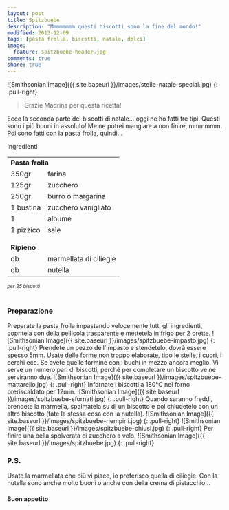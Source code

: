```yaml
---
layout: post
title: Spitzbuebe
description: "Mmmmmmmm questi biscotti sono la fine del mondo!"
modified: 2013-12-09
tags: [pasta frolla, biscotti, natale, dolci]
image:
  feature: spitzbuebe-header.jpg
comments: true
share: true
---
```


![Smithsonian Image]({{ site.baseurl }}/images/stelle-natale-special.jpg)
{: .pull-right}
> Grazie Madrina per questa ricetta!

Ecco la seconda parte dei biscotti di natale... oggi ne ho fatti tre tipi. Questi sono i più buoni in assoluto! Me ne potrei mangiare a non finire, mmmmmm. Poi sono fatti con la pasta frolla, quindi...


<div class="ingredients">
  <div class="ingredients-title">Ingredienti</div>
  <table>
    <tbody>
      <tr>
        <td colspan="2"><b>Pasta frolla</b></td>
      </tr>
      <tr>
        <td>350gr</td>
        <td>farina</td>
      </tr>
      <tr>
        <td>125gr</td>
        <td>zucchero</td>
      </tr>
      <tr>
        <td>250gr</td>
        <td>burro o margarina</td>
      </tr>
      <tr>
        <td>1 bustina</td>
        <td>zucchero vanigliato</td>
      </tr>
      <tr>
      	<td>1</td>
        <td>albume</td>
      </tr>
      <tr>
        <td>1 pizzico</td>
        <td>sale</td>
      </tr>
      <tr style="height: 15px;"></tr>
      <tr>          
        <td colspan="2"><b>Ripieno</b></td>
      </tr>
      <tr>
        <td>qb</td>
        <td>marmellata di ciliegie</td>
      </tr>
      <tr>      
        <td>qb</td>
        <td>nutella</td>        
      </tr>
    </tbody>
  </table>
  <i class="pull-right" style="font-size: 80%;">per 25 biscotti</i>
  <br></br>
</div>


<h3>
	<font color="grey">
		<i class="icon-cogs"></i>
	</font> Preparazione
</h3>

Preparate la pasta frolla impastando velocemente tutti gli ingredienti, copritela con della pellicola trasparente e mettetela in frigo per 2 orette.
![Smithsonian Image]({{ site.baseurl }}/images/spitzbuebe-impasto.jpg)
{: .pull-right}
Prendete un pezzo dell'impasto e stendetelo, dovrà essere spesso 5mm. Usate delle forme non troppo elaborate, tipo le stelle, i cuori, i cerchi ecc. Se avete quelle formine con i buchi in mezzo ancora meglio. Vi serve un numero pari di biscotti, perché per completare un biscotto ve ne serviranno due.
![Smithsonian Image]({{ site.baseurl }}/images/spitzbuebe-mattarello.jpg)
{: .pull-right}
Infornate i biscotti a 180°C nel forno preriscaldato per 12min.
![Smithsonian Image]({{ site.baseurl }}/images/spitzbuebe-sfornati.jpg)
{: .pull-right}
Quando saranno freddi, prendete la marmella, spalmatela su di un biscotto e poi chiudetelo con un altro biscotto (fate la stessa cosa con la nutella).
![Smithsonian Image]({{ site.baseurl }}/images/spitzbuebe-riempirli.jpg)
{: .pull-right}
![Smithsonian Image]({{ site.baseurl }}/images/spitzbuebe-chiusi.jpg)
{: .pull-right}
Per finire una bella spolverata di zucchero a velo.
![Smithsonian Image]({{ site.baseurl }}/images/spitzbuebe.jpg)
{: .pull-right}



<h3>
	<font color="#FFCC00">
		<i class="icon-lightbulb"></i>
	</font> P.S.
</h3>


Usate la marmellata che più vi piace, io preferisco quella di ciliegie. Con la nutella sono anche molto buoni o anche con della crema di pistacchio...

<h4>Buon appetito
	<font color="red">
		<i class="icon-smile"></i>
	</font>
</h4>
